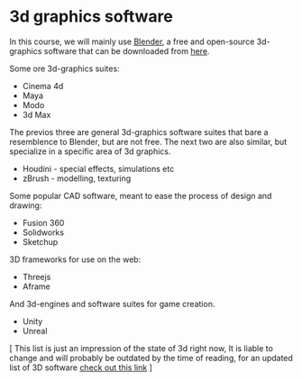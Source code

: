 # 3d graphics software

In this course, we will mainly use [Blender](https://blender.org), a free and open-source 3d-graphics software that can be downloaded from [here](https://blender.org/download).

Some ore 3d-graphics suites:
- Cinema 4d
- Maya
- Modo
- 3d Max 

The previos three are general 3d-graphics software suites that bare a resemblence to Blender, but are not free. The next two are also similar, but specialize in a specific area of 3d graphics.

- Houdini - special effects, simulations etc
- zBrush - modelling, texturing

Some popular CAD software, meant to ease the process of design and drawing:

- Fusion 360
- Solidworks
- Sketchup

3D frameworks for use on the web:

- Threejs
- Aframe

And 3d-engines and software suites for game creation.
- Unity
- Unreal

[ This list is just an impression of the state of 3d right now, It is liable to change and will probably be outdated by the time of reading, for an updated list of 3D software [check out this link](https://en.wikipedia.org/wiki/List_of_3D_modeling_software) ]

